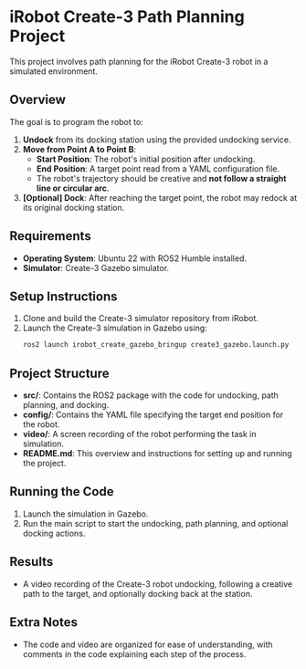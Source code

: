 # iRobot Create-3 Path Planning Project
This project involves path planning for the iRobot Create-3 robot in a simulated environment.

## Overview
 The goal is to program the robot to:

1. **Undock** from its docking station using the provided undocking service.
2. **Move from Point A to Point B**: 
   - **Start Position**: The robot's initial position after undocking.
   - **End Position**: A target point read from a YAML configuration file.
   - The robot's trajectory should be creative and **not follow a straight line or circular arc**.
3. **[Optional] Dock**: After reaching the target point, the robot may redock at its original docking station.

## Requirements
- **Operating System**: Ubuntu 22 with ROS2 Humble installed.
- **Simulator**: Create-3 Gazebo simulator.

## Setup Instructions
1. Clone and build the Create-3 simulator repository from iRobot.
2. Launch the Create-3 simulation in Gazebo using:
   ```bash
   ros2 launch irobot_create_gazebo_bringup create3_gazebo.launch.py
   ```
   
## Project Structure
- **src/**: Contains the ROS2 package with the code for undocking, path planning, and docking.
- **config/**: Contains the YAML file specifying the target end position for the robot.
- **video/**: A screen recording of the robot performing the task in simulation.
- **README.md**: This overview and instructions for setting up and running the project.

## Running the Code
1. Launch the simulation in Gazebo.
2. Run the main script to start the undocking, path planning, and optional docking actions.

## Results
- A video recording of the Create-3 robot undocking, following a creative path to the target, and optionally docking back at the station.

## Extra Notes
- The code and video are organized for ease of understanding, with comments in the code explaining each step of the process.
